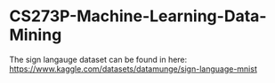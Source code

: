 # CS273P-Machine-Learning-Data-Mining
The sign langauge dataset can be found in here: https://www.kaggle.com/datasets/datamunge/sign-language-mnist

